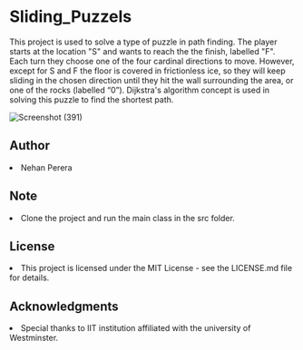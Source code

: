 # Sliding_Puzzels
This project is used to solve a type of puzzle in path finding. The player starts at the location "S" and wants to reach the the finish, labelled "F". Each turn they choose one of the four cardinal directions to move. However, except for S and F the floor is covered in frictionless ice, so they will keep sliding in the chosen direction until they hit the wall surrounding the area, or one of the rocks (labelled “0”). Dijkstra's algorithm concept is used in solving this puzzle to find the shortest path.

![Screenshot (391)](https://github.com/NehanMP/Sliding_Puzzels/assets/148346345/441d9fc4-e2c0-465d-88ed-1526183781a5)

## Author
<li>Nehan Perera</li>

## Note 
<li>Clone the project and run the main class in the src folder.</li>

## License
<li>This project is licensed under the MIT License - see the LICENSE.md file for details.</li>

## Acknowledgments
<li>Special thanks to IIT institution affiliated with the university of Westminster.</li>
